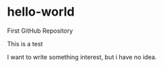 # hello-world
First GitHub Repository

This is a test

I want to write something interest, but i have no idea.

